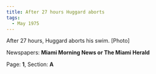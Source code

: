 ```yaml
---  
title: After 27 hours Huggard aborts  
tags:  
  - May 1975  
---  
```

  
After 27 hours, Huggard aborts his swim. [Photo]  
  
Newspapers: **Miami Morning News or The Miami Herald**  
  
Page: **1**, Section: **A** 
